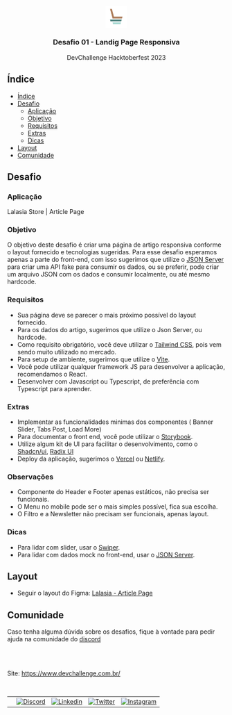 <br />
<p align="center">
  <img width="10%" align="center" src="./icon.svg"/>
  
  <h3 align="center">Desafio 01 - Landig Page Responsiva</h3>

  <p align="center">
   DevChallenge Hacktoberfest 2023
  </p>

## Índice

- [Índice](#índice)
- [Desafio](#desafio)
  - [Aplicação](#aplicação)
  - [Objetivo](#objetivo)
  - [Requisitos](#requisitos)
  - [Extras](#extras)
  - [Dicas](#dicas)
- [Layout](#layout)
- [Comunidade](#comunidade)

## Desafio  

### Aplicação

Lalasia Store | Article Page

### Objetivo

O objetivo deste desafio é criar uma página de artigo responsiva conforme
o layout fornecido e tecnologias sugeridas. Para esse desafio esperamos apenas a parte do front-end,
com isso sugerimos que utilize o [JSON Server](https://github.com/typicode/json-server)
para criar uma API fake para consumir os dados, ou se preferir, pode criar um arquivo
JSON com os dados e consumir localmente, ou até mesmo hardcode.

### Requisitos

- Sua página deve se parecer o mais próximo possível do layout fornecido.
- Para os dados do artigo, sugerimos que utilize o Json Server, ou hardcode.
- Como requisito obrigatório, você deve utilizar o [Tailwind CSS](https://tailwindcss.com/), pois vem sendo muito utilizado no mercado.
- Para setup de ambiente, sugerimos que utilize o [Vite](https://vitejs.dev/).
- Você pode utilizar qualquer framework JS para desenvolver a aplicação, recomendamos o React.
- Desenvolver com Javascript ou Typescript, de preferência com Typescript para aprender.

### Extras

- Implementar as funcionalidades minimas dos componentes ( Banner Slider, Tabs Post, Load More)
- Para documentar o front end, você pode utilizar o [Storybook](https://storybook.js.org/).
- Utilize algum kit de UI para facilitar o desenvolvimento, como o [Shadcn/ui](https://ui.shadcn.com/), [Radix UI](https://www.radix-ui.com/)
- Deploy da aplicação, sugerimos o [Vercel](https://vercel.com/) ou [Netlify](https://www.netlify.com/).

### Observações

- Componente do Header e Footer apenas estáticos, não precisa ser funcionais.
- O Menu no mobile pode ser o mais simples possível, fica sua escolha.
- O Filtro e a Newsletter não precisam ser funcionais, apenas layout.

### Dicas

- Para lidar com slider, usar o [Swiper](https://swiperjs.com/).
- Para lidar com dados mock no front-end, usar o [JSON Server](https://github.com/typicode/json-server).

## Layout

- Seguir o layout do Figma: [Lalasia - Article Page](https://www.figma.com/community/file/1129496513774660135)

## Comunidade

Caso tenha alguma dúvida sobre os desafios, fique à vontade para pedir ajuda na comunidade do [discord](https://discord.gg/yvYXhGj)

<br><br>


Site: <https://www.devchallenge.com.br/>

<br>

<table style="border-color:transparent">
   <th>
    <td>
      <a href="https://discord.gg/yvYXhGj"><img src="https://cdn3.iconfinder.com/data/icons/discord/64/discord_20-512.png" width="30px" height="30px" alt="Discord">      
      </a>
    </td>
    <td>
       <a href="https://www.linkedin.com/company/devchallenge/"><img src="https://cdn3.iconfinder.com/data/icons/glypho-social-and-other-logos/64/logo-linkedin-512.png" width="35px" height="35px"  alt="Linkedin">
      </a>
    </td>
    <td>
      <a href="https://twitter.com/dev_challenge">
        <img src="https://cdn3.iconfinder.com/data/icons/picons-social/57/43-twitter-512.png" width="30px" height="30px" alt="Twitter">
      </a>
    </td>
    <td>
      <a href="https://www.instagram.com/devchallenge/"><img src="https://cdn4.iconfinder.com/data/icons/picons-social/57/38-instagram-3-512.png" width="30px"            height="30px" alt="Instagram">
      </a>
    </td>
   </th>
</table>
